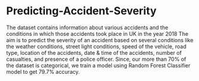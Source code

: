 # Predicting-Accident-Severity
The dataset contains information about various accidents and the conditions in which those accidents took place in UK in the year 2018
The aim is to predict the severity of an accident based on several conditions like the weather conditions, street light conditions, speed of the vehicle, road type, location of the accidents, date & time of the accidents, number of casualties, and presence of a police officer.
Since, our more than 70% of the dataset is categorical, we train a model using Random Forest Classifier model to get 79.7% accuracy.
